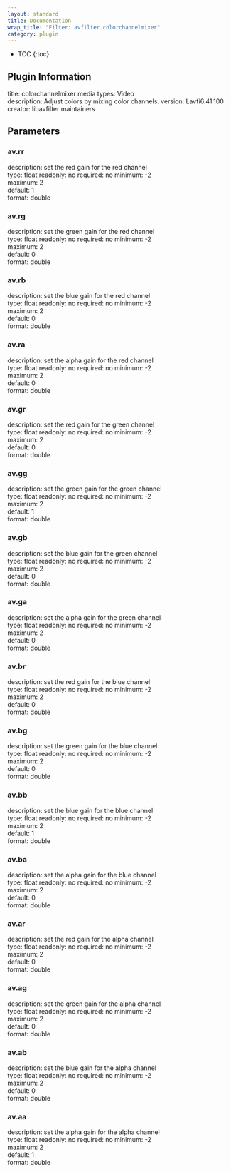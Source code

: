 ```yaml
---
layout: standard
title: Documentation
wrap_title: "Filter: avfilter.colorchannelmixer"
category: plugin
---
```

* TOC
{:toc}

## Plugin Information

title: colorchannelmixer
media types:
Video  
description: Adjust colors by mixing color channels.
version: Lavfi6.41.100
creator: libavfilter maintainers

## Parameters

### av.rr

description:
set the red gain for the red channel  
type: float
readonly: no
required: no
minimum: -2  
maximum: 2  
default: 1  
format: double  

### av.rg

description:
set the green gain for the red channel  
type: float
readonly: no
required: no
minimum: -2  
maximum: 2  
default: 0  
format: double  

### av.rb

description:
set the blue gain for the red channel  
type: float
readonly: no
required: no
minimum: -2  
maximum: 2  
default: 0  
format: double  

### av.ra

description:
set the alpha gain for the red channel  
type: float
readonly: no
required: no
minimum: -2  
maximum: 2  
default: 0  
format: double  

### av.gr

description:
set the red gain for the green channel  
type: float
readonly: no
required: no
minimum: -2  
maximum: 2  
default: 0  
format: double  

### av.gg

description:
set the green gain for the green channel  
type: float
readonly: no
required: no
minimum: -2  
maximum: 2  
default: 1  
format: double  

### av.gb

description:
set the blue gain for the green channel  
type: float
readonly: no
required: no
minimum: -2  
maximum: 2  
default: 0  
format: double  

### av.ga

description:
set the alpha gain for the green channel  
type: float
readonly: no
required: no
minimum: -2  
maximum: 2  
default: 0  
format: double  

### av.br

description:
set the red gain for the blue channel  
type: float
readonly: no
required: no
minimum: -2  
maximum: 2  
default: 0  
format: double  

### av.bg

description:
set the green gain for the blue channel  
type: float
readonly: no
required: no
minimum: -2  
maximum: 2  
default: 0  
format: double  

### av.bb

description:
set the blue gain for the blue channel  
type: float
readonly: no
required: no
minimum: -2  
maximum: 2  
default: 1  
format: double  

### av.ba

description:
set the alpha gain for the blue channel  
type: float
readonly: no
required: no
minimum: -2  
maximum: 2  
default: 0  
format: double  

### av.ar

description:
set the red gain for the alpha channel  
type: float
readonly: no
required: no
minimum: -2  
maximum: 2  
default: 0  
format: double  

### av.ag

description:
set the green gain for the alpha channel  
type: float
readonly: no
required: no
minimum: -2  
maximum: 2  
default: 0  
format: double  

### av.ab

description:
set the blue gain for the alpha channel  
type: float
readonly: no
required: no
minimum: -2  
maximum: 2  
default: 0  
format: double  

### av.aa

description:
set the alpha gain for the alpha channel  
type: float
readonly: no
required: no
minimum: -2  
maximum: 2  
default: 1  
format: double  

